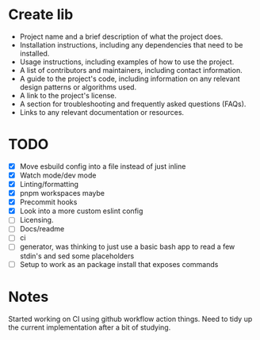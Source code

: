 # Create lib

- Project name and a brief description of what the project does.
- Installation instructions, including any dependencies that need to be installed.
- Usage instructions, including examples of how to use the project.
- A list of contributors and maintainers, including contact information.
- A guide to the project's code, including information on any relevant design patterns or algorithms used.
- A link to the project's license.
- A section for troubleshooting and frequently asked questions (FAQs).
- Links to any relevant documentation or resources.

# TODO

- [x] Move esbuild config into a file instead of just inline
- [x] Watch mode/dev mode
- [x] Linting/formatting
- [x] pnpm workspaces maybe
- [x] Precommit hooks
- [x] Look into a more custom eslint config
- [ ] Licensing.
- [ ] Docs/readme
- [ ] ci
- [ ] generator, was thinking to just use a basic bash app to read a few stdin's and sed some placeholders
- [ ] Setup to work as an package install that exposes commands

# Notes

Started working on CI using github workflow action things. Need to tidy up the current implementation after a bit of studying.
